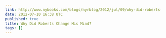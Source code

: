 ```yaml
---
link: http://www.nybooks.com/blogs/nyrblog/2012/jul/09/why-did-roberts-change-his-mind/
date: 2012-07-10 16:38 UTC
published: true
title: Why Did Roberts Change His Mind?
tags: []
---
```



